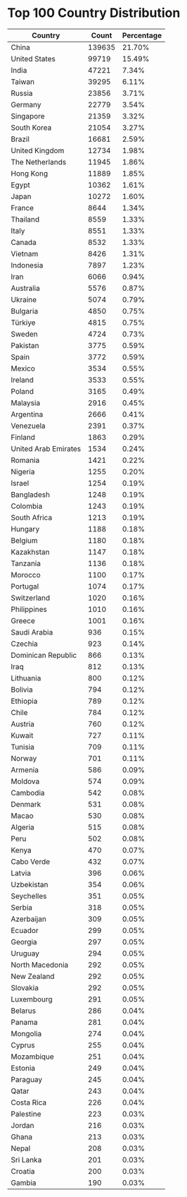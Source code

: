# Top 100 Country Distribution
| Country | Count | Percentage |
|----|----|----|
| China | 139635 | 21.70% |
| United States | 99719 | 15.49% |
| India | 47221 | 7.34% |
| Taiwan | 39295 | 6.11% |
| Russia | 23856 | 3.71% |
| Germany | 22779 | 3.54% |
| Singapore | 21359 | 3.32% |
| South Korea | 21054 | 3.27% |
| Brazil | 16681 | 2.59% |
| United Kingdom | 12734 | 1.98% |
| The Netherlands | 11945 | 1.86% |
| Hong Kong | 11889 | 1.85% |
| Egypt | 10362 | 1.61% |
| Japan | 10272 | 1.60% |
| France | 8644 | 1.34% |
| Thailand | 8559 | 1.33% |
| Italy | 8551 | 1.33% |
| Canada | 8532 | 1.33% |
| Vietnam | 8426 | 1.31% |
| Indonesia | 7897 | 1.23% |
| Iran | 6066 | 0.94% |
| Australia | 5576 | 0.87% |
| Ukraine | 5074 | 0.79% |
| Bulgaria | 4850 | 0.75% |
| Türkiye | 4815 | 0.75% |
| Sweden | 4724 | 0.73% |
| Pakistan | 3775 | 0.59% |
| Spain | 3772 | 0.59% |
| Mexico | 3534 | 0.55% |
| Ireland | 3533 | 0.55% |
| Poland | 3165 | 0.49% |
| Malaysia | 2916 | 0.45% |
| Argentina | 2666 | 0.41% |
| Venezuela | 2391 | 0.37% |
| Finland | 1863 | 0.29% |
| United Arab Emirates | 1534 | 0.24% |
| Romania | 1421 | 0.22% |
| Nigeria | 1255 | 0.20% |
| Israel | 1254 | 0.19% |
| Bangladesh | 1248 | 0.19% |
| Colombia | 1243 | 0.19% |
| South Africa | 1213 | 0.19% |
| Hungary | 1188 | 0.18% |
| Belgium | 1180 | 0.18% |
| Kazakhstan | 1147 | 0.18% |
| Tanzania | 1136 | 0.18% |
| Morocco | 1100 | 0.17% |
| Portugal | 1074 | 0.17% |
| Switzerland | 1020 | 0.16% |
| Philippines | 1010 | 0.16% |
| Greece | 1001 | 0.16% |
| Saudi Arabia | 936 | 0.15% |
| Czechia | 923 | 0.14% |
| Dominican Republic | 866 | 0.13% |
| Iraq | 812 | 0.13% |
| Lithuania | 800 | 0.12% |
| Bolivia | 794 | 0.12% |
| Ethiopia | 789 | 0.12% |
| Chile | 784 | 0.12% |
| Austria | 760 | 0.12% |
| Kuwait | 727 | 0.11% |
| Tunisia | 709 | 0.11% |
| Norway | 701 | 0.11% |
| Armenia | 586 | 0.09% |
| Moldova | 574 | 0.09% |
| Cambodia | 542 | 0.08% |
| Denmark | 531 | 0.08% |
| Macao | 530 | 0.08% |
| Algeria | 515 | 0.08% |
| Peru | 502 | 0.08% |
| Kenya | 470 | 0.07% |
| Cabo Verde | 432 | 0.07% |
| Latvia | 396 | 0.06% |
| Uzbekistan | 354 | 0.06% |
| Seychelles | 351 | 0.05% |
| Serbia | 318 | 0.05% |
| Azerbaijan | 309 | 0.05% |
| Ecuador | 299 | 0.05% |
| Georgia | 297 | 0.05% |
| Uruguay | 294 | 0.05% |
| North Macedonia | 292 | 0.05% |
| New Zealand | 292 | 0.05% |
| Slovakia | 292 | 0.05% |
| Luxembourg | 291 | 0.05% |
| Belarus | 286 | 0.04% |
| Panama | 281 | 0.04% |
| Mongolia | 274 | 0.04% |
| Cyprus | 255 | 0.04% |
| Mozambique | 251 | 0.04% |
| Estonia | 249 | 0.04% |
| Paraguay | 245 | 0.04% |
| Qatar | 243 | 0.04% |
| Costa Rica | 226 | 0.04% |
| Palestine | 223 | 0.03% |
| Jordan | 216 | 0.03% |
| Ghana | 213 | 0.03% |
| Nepal | 208 | 0.03% |
| Sri Lanka | 201 | 0.03% |
| Croatia | 200 | 0.03% |
| Gambia | 190 | 0.03% |
